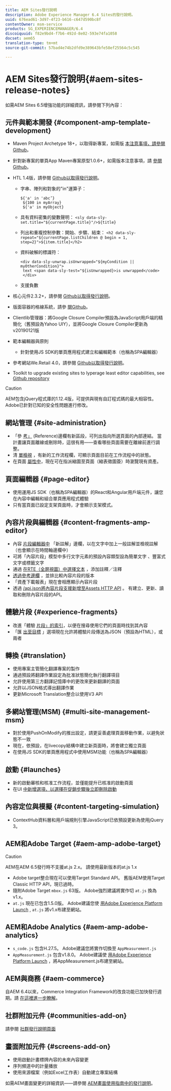 ```yaml
---
title: AEM Sites發行說明
description: Adobe Experience Manager 6.4 Sites的發行說明。
uuid: 676ead61-3d97-4f23-b616-c647d590bc8f
contentOwner: msm-service
products: SG_EXPERIENCEMANAGER/6.4
discoiquuid: f82e9bd4-f7b6-492d-8e02-593e74fa1058
docset: aem65
translation-type: tm+mt
source-git-commit: 57bad4e74b2dfd9e389643bfe58ef25564c5c545

---
```



# AEM Sites發行說明{#aem-sites-release-notes}

如需AEM Sites 6.5增強功能的詳細資訊，請參閱下列內容：

## 元件與範本開發 {#component-amp-template-development}

* Maven Project Archetype 18+，以取得新專案，如需版 [本注意事項，請參閱Github](https://github.com/Adobe-Marketing-Cloud/aem-project-archetype/releases)。
* 針對新專案的單頁App Maven專案原型1.0.6+，如需版本注意事項，請 [參閱Github](https://github.com/adobe/aem-spa-project-archetype/releases)。
* HTL 1.4版，請參閱 [Github以取得發行說明](https://github.com/adobe/htl-spec/releases/tag/1.4)。

   * 字串、陣列和對象的&quot;in&quot;運算子：

      ```
      ${'a' in 'abc’}
       ${100 in myArray}
       ${'a' in myObject}
      ```

   * 具有資料密集的變數聲明：
      `<sly data-sly-set.title="${currentPage.title}"/>${title}`

   * 列出和重複控制參數：開始、步驟、結束：
      `<h2 data-sly-repeat="${currentPage.listChildren @ begin = 1, step=2}">${item.title}</h2>`

   * 資料破解的標識符：

      ```
      <div data-sly-unwrap.isUnwrapped="${myCondition || myOtherCondition}">
       text <span data-sly-test="${isUnwrapped}>is unwrapped</code>
       </div>
      ```

   * 支援負數

* 核心元件2.3.2+，請參閱 [Github以取得發行說明](https://github.com/Adobe-Marketing-Cloud/aem-core-wcm-components/releases)。
* 版面容器的格線系統，請參 [閱Github](https://github.com/Adobe-Marketing-Cloud/aem-responsivegrid)。
* Clientlib管理器：將Google Closure Compiler預設為JavaScript用戶端的精簡化（舊預設為Yahoo UIY），並將Google Closure Compiler更新為v20190121版
* 範本編輯器與原則

   * 針對使用JS SDK的單頁應用程式建立和編輯範本（也稱為SPA編輯器）

* 參考網站We.Retail 4.0，請參閱 [Github以取得發行說明](https://github.com/Adobe-Marketing-Cloud/aem-sample-we-retail/releases)。
* Toolkit to upgrade existing sites to lyperage least editor capabilities, see [Github repository](https://github.com/adobe/aem-modernize-tools)

>[!CAUTION]
>
>AEM包含jQuery程式庫的1.12.4版，可提供與現有自訂程式碼的最大相容性。 Adobe已針對已知的安全性問題進行修改。

## 網站管理 {#site-administration}

* 「參 [考」](/help/sites-authoring/author-environment-tools.md#references) (Reference)邊欄有新區段，可列出指向所選頁面的內部連結。 當計畫讓頁面離線或刪除時，這很有用——查看哪些頁面需要在離線前進行調整。
* 清 [單檢視](/help/sites-authoring/basic-handling.md#list-view) ，有新的工作流程欄，可顯示頁面目前在工作流程中的狀態。
* 在頁面 [屬性中](/help/sites-authoring/editing-page-properties.md)，現在可在指派縮圖至頁面（縮表徵圖簽）時瀏覽現有資產。

## 頁面編輯器 {#page-editor}

* 使用運用JS SDK（也稱為SPA編輯器）的React和Angular用戶端元件，讓您在內容中編輯和組合單頁應用程式體驗
* 只有當頁面已設定支架頁面時，才會顯示支架模式。

## 內容片段與編輯器 {#content-fragments-amp-editor}

* 內容 [片段編輯器中](/help/assets/content-fragments-variations.md#viewing-editing-deleting-annotations) 「新註解」邊欄，以在文字中加上一般註解並檢視註解（也會顯示在時間軸邊欄中）
* 可將「內容片段」模型中多行文字元素的預設內容類型設為簡單文字 [](/help/assets/content-fragments-models.md) 、豐富式文字或標籤文字
* 通過 [在RTE（全屏視圖）中選擇文本](/help/assets/content-fragments-variations.md#annotating-a-content-fragment) ，添加註釋／注釋
* [透過參考邊欄](/help/assets/content-fragments-managing.md#comparing-fragment-versions) ，並排比較內容片段的版本
* 「資產下載報表」現在會相應顯示內容片段
* 透過 [/api.json將內容片段支援新增至Assets HTTP API](/help/assets/assets-api-content-fragments.md) 。 有建立、更新、讀取和刪除內容片段的API。

## 體驗片段 {#experience-fragments}

* 改進「體驗 [片段」的索引](/help/sites-authoring/experience-fragments.md)，以便在搜尋使用它們的頁面時找到其內容
* 「匯 [出至目標](/help/sites-administering/experience-fragments-target.md) 」選項現在允許將體驗片段傳送為JSON（預設為HTML），或兩者

## 轉換 {#translation}

* 使用專案主管簡化翻譯專案的製作
* 通過預設將翻譯作業設定為批准狀態簡化執行翻譯項目
* 允許使用第三方翻譯記憶庫中的更改來更新翻譯的頁面
* 允許以JSON格式導出翻譯作業
* 更新Microsoft Translation整合以使用V3 API

## 多網站管理(MSM) {#multi-site-management-msm}

* 對於使用PushOnModify的推出設定，請更妥善處理頁面移動作業，以避免狀態不一致
* 現在，依預設，在livecopy結構中建立新頁面時，將會建立獨立頁面
* 在使用JS SDK的單頁應用程式中使用MSM功能（也稱為SPA編輯器）

## 啟動 {#launches}

* 新的啟動審核和核准工作流程，並僅能提升已核准的啟動頁面
* 在UI [中新增選項，以選擇在促銷步驟後立即刪除啟動](/help/sites-authoring/launches-promoting.md#promoting-launch-pages)

## 內容定位與模擬 {#content-targeting-simulation}

* ContextHub資料層和用戶端規則引擎JavaScript已依預設更新為使用jQuery 3。

## AEM和Adobe Target {#aem-amp-adobe-target}

>[!CAUTION]
>
>AEM在AEM 6.5發行時不支援at.js 2.x。 請使用最新版本的at.js 1.x

* Adobe target整合現在可以使用Target Standard API。 舊版AEM使用Target Classic HTTP API，現已過時。
* 隨附Adobe Target `mbox.js` 63版。 Adobe強烈建議將實作切 `at.js` 換為v1.x。
* `at.js` 現在已包含1.5.0版。 Adobe建議您使 [用Adobe Experience Platform Launch](https://www.adobe.com/experience-platform/launch.html) , `at.js` 將v1.x布建至網站。

## AEM和Adobe Analytics {#aem-amp-adobe-analytics}

* `s_code.js` 包含H.27.5。 Adobe建議您將實作切換至 `AppMeasurement.js`
* `AppMeasurement.js` 包含v1.8.0。 Adobe建議使 [用Adobe Experience Platform Launch](https://www.adobe.com/experience-platform/launch.html) ，將AppMeasurement.js布建至網站。

## AEM與商務 {#aem-commerce}

自AEM 6.4以來，Commerce Integration Framework的改良功能已加快發行週期。請 [在這裡進一步瞭解](https://www.adobe.io/apis/experiencecloud/commerce-integration-framework/docs.html)。

## 社群附加元件 {#communities-add-on}

請參閱 [社群發行說明頁面](../release-notes/communities-release-notes.md)

## 畫面附加元件 {#screens-add-on}

* 使用啟動計畫標牌內容的未來內容變更
* 序列頻道中的計量播放
* 使用來源檔案（例如Excel工作表）自動建立專案結構

如需AEM畫面變更的詳細資訊——請參閱 [AEM畫面使用指南中的發行說明](https://docs.adobe.com/content/help/en/experience-manager-screens/user-guide/aem-screens-introduction.html)。

